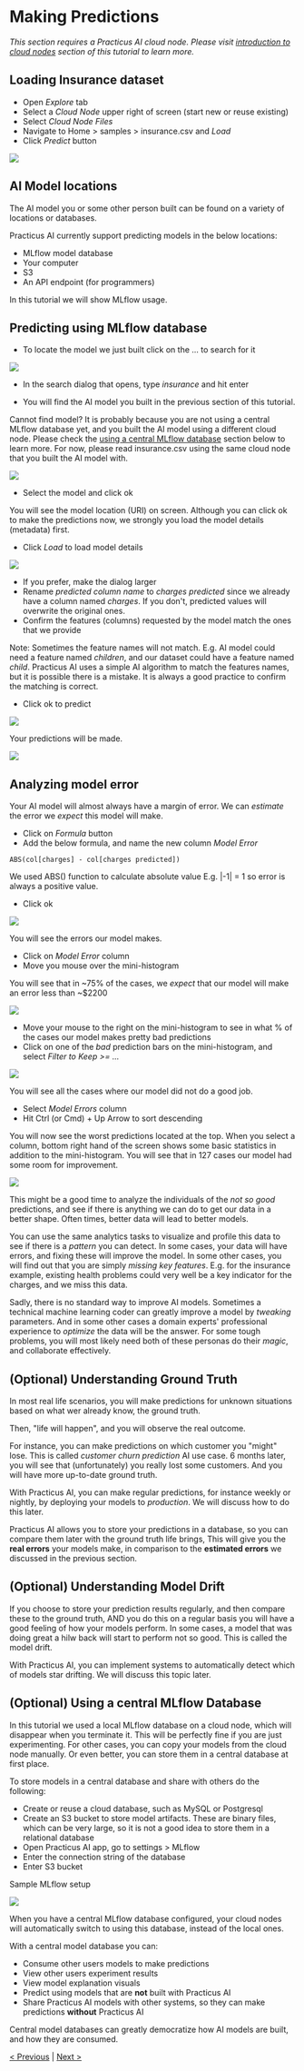 # Making Predictions

_This section requires a Practicus AI cloud node. Please visit [introduction to cloud nodes](cloud-intro.md) section of this tutorial to learn more._

## Loading Insurance dataset

- Open _Explore_ tab
- Select a _Cloud Node_ upper right of screen (start new or reuse existing)
- Select _Cloud Node Files_ 
- Navigate to Home > samples > insurance.csv and _Load_ 
- Click _Predict_ button

![](img/predict/predict-1.png)

## AI Model locations 

The AI model you or some other person built can be found on a variety of locations or databases. 

Practicus AI currently support predicting models in the below locations:

- MLflow model database
- Your computer
- S3
- An API endpoint (for programmers)

In this tutorial we will show MLflow usage. 

## Predicting using MLflow database

- To locate the model we just built click on the ... to search for it

![](img/predict/mlflow-1.png)

- In the search dialog that opens, type _insurance_ and hit enter

- You will find the AI model you built in the previous section of this tutorial.

Cannot find model? It is probably because you are not using a central MLflow database yet, and you built the AI model using a different cloud node. Please check the [using a central MLflow database](#optional-using-a-central-mlflow-database) section below to learn more. For now, please read insurance.csv using the same cloud node that you built the AI model with.  

![](img/predict/mlflow-2.png)

- Select the model and click ok

You will see the model location (URI) on screen. Although you can click ok to make the  predictions now, we strongly you load the model details (metadata) first. 

- Click _Load_ to load model details

![](img/predict/mlflow-3.png)


- If you prefer, make the dialog larger
- Rename _predicted column name_ to _charges predicted_ since we already have a column named _charges_. If you don't, predicted values will overwrite the original ones.
- Confirm the features (columns) requested by the model match the ones that we provide

Note: Sometimes the feature names will not match. E.g. AI model could need a feature named _children_, and our dataset could have a feature named _child_. Practicus AI uses a simple AI algorithm to match the features names, but it is possible there is a mistake. It is always a good practice to confirm the matching is correct. 

- Click ok to predict 

![](img/predict/mlflow-4.png)


Your predictions will be made.

![](img/predict/prediction-made.png)

## Analyzing model error

Your AI model will almost always have a margin of error. We can _estimate_ the error we _expect_ this model will make. 

- Click on _Formula_ button 
- Add the below formula, and name the new column _Model Error_

```
ABS(col[charges] - col[charges predicted])
```
We used ABS() function to calculate absolute value E.g. |-1| = 1 so error is always a positive value. 

- Click ok 

![](img/predict/model-error-1.png)

You will see the errors our model makes. 

- Click on _Model Error_ column
- Move you mouse over the mini-histogram

You will see that in ~75% of the cases, we _expect_ that our model will make an error less than ~$2200

![](img/predict/model-error-2.png)

- Move your mouse to the right on the mini-histogram to see in what % of the cases our model makes pretty bad predictions
- Click on one of the _bad_ prediction bars on the mini-histogram, and select _Filter to Keep >= ..._

![](img/predict/model-error-3.png)

You will see all the cases where our model did not do a good job.

- Select _Model Errors_ column 
- Hit Ctrl (or Cmd) + Up Arrow to sort descending

You will now see the worst predictions located at the top. When you select a column, bottom right hand of the screen shows some basic statistics in addition to the mini-histogram. You will see that in 127 cases our model had some room for improvement.

![](img/predict/model-error-4.png)

This might be a good time to analyze the individuals of the _not so good_ predictions, and see if there is anything we can do to get our data in a better shape. Often times, better data will lead to better models.

You can use the same analytics tasks to visualize and profile this data to see if there is a _pattern_ you can detect. In some cases, your data will have errors, and fixing these will improve the model. In some other cases, you will find out that you are simply _missing key features_. E.g. for the insurance example, existing health problems could very well be a key indicator for the charges, and we miss this data. 

Sadly, there is no standard way to improve AI models. Sometimes a technical machine learning coder can greatly improve a model by _tweaking_ parameters. And in some other cases a domain experts' professional experience to _optimize_ the data will be the answer. For some tough problems, you will most likely need both of these personas do their _magic_, and collaborate effectively. 

## (Optional) Understanding Ground Truth

In most real life scenarios, you will make predictions for unknown situations based on what wer already know, the ground truth. 

Then, "life will happen", and you will observe the real outcome. 

For instance, you can make predictions on which customer you "might" lose. This is called _customer churn prediction_ AI use case. 6 months later, you will see that (unfortunately) you really lost some customers. And you will have more up-to-date ground truth. 

With Practicus AI, you can make regular predictions, for instance weekly or nightly, by deploying your models to _production_. We will discuss how to do this later. 

Practicus AI allows you to store your predictions in a database, so you can compare them later with the ground truth life brings, This will give you the **real errors** your models make, in comparison to the **estimated errors** we discussed in the previous section.   

## (Optional) Understanding Model Drift

If you choose to store your prediction results regularly, and then compare these to the ground truth, AND you do this on a regular basis you will have a good feeling of how your models perform. In some cases, a model that was doing great a hilw back will start to perform not so good. This is called the model drift.

With Practicus AI, you can implement systems to automatically detect which of models star drifting. We will discuss this topic later. 

## (Optional) Using a central MLflow Database

In this tutorial we used a local MLflow database on a cloud node, which will disappear when you terminate it. This will be perfectly fine if you are just experimenting. For other cases, you can copy your models from the cloud node manually. Or even better, you can store them in a central database at first place. 

To store models in a central database and share with others do the following: 
- Create or reuse a cloud database, such as MySQL or Postgresql 
- Create an S3 bucket to store model artifacts. These are binary files, which can be very large, so it is not a good idea to store them in a relational database 
- Open Practicus AI app, go to settings > MLflow
- Enter the connection string of the database
- Enter S3 bucket

Sample MLflow setup 

![](img/predict/mlflow-setup.png)

When you have a central MLflow database configured, your cloud nodes will automatically switch to using this database, instead of the local ones. 

With a central model database you can:

- Consume other users models to make predictions
- View other users experiment results 
- View model explanation visuals 
- Predict using models that are **not** built with Practicus AI 
- Share Practicus AI models with other systems, so they can make predictions **without** Practicus AI 

Central model databases can greatly democratize how AI models are built, and how they are consumed. 


[< Previous](model.md) | [Next >](sql.md)